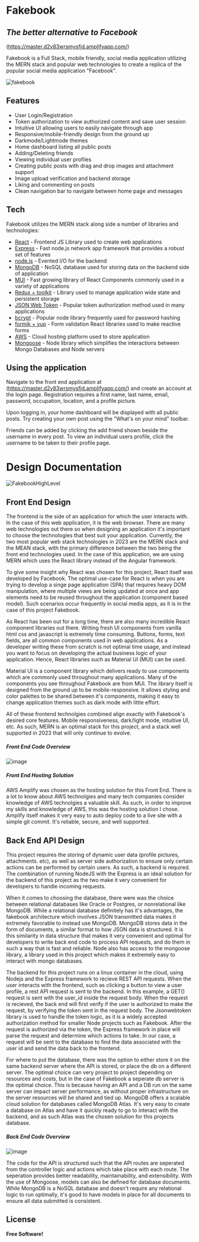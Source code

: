 # Fakebook
## _The better alternative to Facebook_

(https://master.d2v83wrsmysfjd.amplifyapp.com/)


Fakebook is a Full Stack, mobile friendly, social media application utilizing the MERN stack and popular web 
technologies to create a replica of the popular social media application "Facebook".

![fakebook](https://github.com/nickroxcks/Fakebook_client/assets/34073804/bdd563db-a98a-485b-a722-e44702a3021e)

## Features

- User Login/Registration
- Token authorization to view authorized content and save user session
- Intuitive UI allowing users to easily navigate through app
- Responsive/mobile-friendly design from the ground up
- Darkmode/Lightmode themes
- Home dashboard listing all public posts
- Adding/Deleting friends
- Viewing individual user profiles
- Creating public posts with drag and drop images and attachment support
- Image upload verification and backend storage
- Liking and commenting on posts
- Clean navigation bar to navigate between home page and messages

## Tech

Fakebook utilizes the MERN stack along side a number of libraries and technologies:

- [React] - Frontend JS Library used to create web applications
- [Express] -  Fast node.js network app framework that provides a robust set of features
- [node.js] - Evented I/O for the backend
- [MongoDB] - NoSQL database used for storing data on the backend side of application
- [MUI] - Fast growing library of React Components commonly used in a variety of applications
- [Redux + toolkit] - Library used to manage application wide state and persistent storage
- [JSON Web Token] - Popular token authorization method used in many applications
- [bcrypt] - Popular node library frequently used for password hashing
- [formik + yup] - Form validation React libraries used to make reactive forms
- [AWS] - Cloud hosting platform used to store application
- [Mongoose] - Node library which simplifies the interactions between Mongo Databases and Node servers


## Using the application

Navigate to the front end application at (https://master.d2v83wrsmysfjd.amplifyapp.com/) and create an account
at the login page. Registration requires a first name, last name, email, password, occupation, location, and a profile picture.

Upon logging in, your home dashboard will be displayed with all public posts. Try creating your own post using the "What's on your mind" toolbar. 

Friends can be added by clicking the add friend shown beside the username in every post. To view an individual users profile, click the username to be taken to their profile page.

# Design Documentation

![FakebookHighLevel](https://github.com/nickroxcks/Fakebook_client/assets/34073804/46c8a494-2e4c-40be-898b-8be46a4b4d21)


## Front End Design

The frontend is the side of an application for which the user interacts with. In the case of this web application, it is the web browser. There are many web technologies out there so when designing an application it's important to choose the technologies that best suit your application. Currently, the two most popular web stack technologies in 2023 are the MERN stack and the MEAN stack, with the primary difference between the two being the front end technologies used. In the case of this application, we are using MERN which uses the React library instead of the Angular framework. 

To give some insight why React was chosen for this project, React itself was developed by Facebook. The optimal use-case for React is when you are trying to develop a singe page application (SPA) that requires heavy DOM manipulation, where multiple views are being updated at once and app elements need to be reused throughout the application (component based model). Such scenarios occur frequently in social media apps, as it is in the case of this project Fakebook.

As React has been out for a long time, there are also many incredible React component libraries out there. Writing fresh UI components from vanilla html css and javascript is extremely time consuming. Buttons, forms, text fields, are all common components used in web applications.  As a developer writing these from scratch is not optimal time usage, and instead you want to focus on developing the actual business logic of your application. Hence, React libraries such as Material UI (MUI) can be used. 

Material UI is a component library which delivers ready to use components which are commonly used throughout many applications. Many of the components you see throughout Fakebook are from MUI. The library itself is designed from the ground up to be mobile-responsive. It allows styling and color palettes to be shared between it's components, making it easy to change application themes such as dark mode with little effort.

All of these frontend technolgies combined align exactly with Fakebook's desired core features. Mobile responsiveness, dark/light mode, intuitive UI, etc. As such, MERN is an optimal stack for this project, and a stack well supported in 2023 that will only continue to evolve.

##### Front End Code Overview
![image](https://github.com/nickroxcks/Fakebook_client/assets/34073804/83ccb791-a1ba-44d7-9e26-4bcaff7f283c)


##### Front End Hosting Solution
AWS Amplify was chosen as the hosting solution for this Front End. There is a lot to know about AWS technolgies and many tech companies consider knowledge of AWS technolgies a valuable skill. As such, in order to improve my skills and knowledge of AWS, this was the hosting solution I chose. Amplify itself makes it very easy to auto deploy code to a live site with a simple git commit. It's reliable, secure, and well supported.

## Back End API Design

This project requires the storing of dynamic user data (profile pictures, attachments. etc), as well as server side authorization to ensure only certain actions can be performed by certain users. As such, a backend is required. The combination of running NodeJS with the Express is an ideal solution for the backend of this project as the two make it very convenient for developers to handle incoming requests.

When it comes to choosing the database, there were was the choice between relational databases like Oracle or Postgres, or nonrelational like MongoDB. While a relational database definitely has it's advantages, the fakebook architecture which involves JSON transmitted data makes it extremely favorable to instead use MongoDB. MongoDB stores data in the form of documents, a similar format to how JSON data is structured. It is this similarity in data structure that makes it very convenient and optimal for developers to write back end code to process API requests, and do them in such a way that is fast and reliable. Node also has access to the mongoose library, a library used in this project which makes it extremely easy to interact with mongo databases.

The backend for this project runs on a linux container in the cloud, using Nodejs and the Express framework to recieve REST API requests. When the user interacts with the frontend, such as clicking a button to view a user profile, a rest API request is sent to the backend. In this example, a GET() request is sent with the user_id inside the request body. When the request is recieved, the back end will first verify if the user is authorized to make the request, by verifying the token sent in the request body. The Jsonwebtoken library is used to handle the token logic, as it is a widely accepted authorization method for smaller Node projects such as Fakebook. After the request is authorized via the token, the Express framework in place will parse the request and determine which actions to take. In our case, a request will be sent to the database to find the data associated with the user id and send the data back to the frontend. 

For where to put the database, there was the option to either store it on the same backend server where the API is stored, or place the db on a different server. The optimal choice can very project to project depending on resources and costs, but in the case of Fakebook a seperate db server is the optimal choice. This is because having an API and a DB run on the same server can impact server performance, as without proper infrastructure on the server resources will be shared and tied up. MongoDB offers a scalable cloud solution for databases called MongoDB Atlas. It's very easy to create a database on Atlas and have it quickly ready to go to interact with the backend, and as such Atlas was the chosen solution for this projects database. 

##### Back End Code Overview
![image](https://github.com/nickroxcks/Fakebook_client/assets/34073804/e3573fba-adac-4b56-b4a7-7745aedca3a8)


The code for the API is structured such that the API routes are seperated from the controller logic and actions which take place with each route. The seperation provides better readability, maintainability, and extensibility. With the use of Mongoose, models can also be defined for database documents. While MongoDB is a NoSQL database and doesn't require any relational logic to run optimally, it's good to have models in place for all documents to ensure all data submitted is consistent. 

## License

**Free Software!**

[//]: # (These are reference links used in the body of this note and get stripped out when the markdown processor does its job. There is no need to format nicely because it shouldn't be seen. Thanks SO - http://stackoverflow.com/questions/4823468/store-comments-in-markdown-syntax)

   [React]: <https://react.dev/>
[express]: <http://expressjs.com>
   [node.js]: <http://nodejs.org>
   [MongoDB]: <https://www.mongodb.com/>
   [MUI]: <https://mui.com/>
   [Redux + toolkit]: <https://redux.js.org/>
   [AngularJS]: <http://angularjs.org>
   [JSON Web Token]: <https://www.npmjs.com/package/jsonwebtoken>
   [bcrypt]: <https://www.npmjs.com/package/bcrypt>
   [formik + yup]: <https://formik.org/>
   [AWS]: <https://aws.amazon.com/>
   [Mongoose]: <https://mongoosejs.com/docs/>
